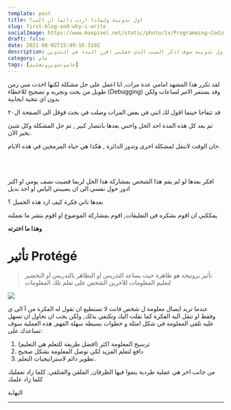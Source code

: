 ```yaml
---
template: post
title: اول تدوينة ولماذا اردت دائما ان اكتب؟
slug: first-blog-and-why-i-write
socialImage: https://www.maxpixel.net/static/photo/1x/Programming-Coding-Photoshop-Web-Php-Symbol-Code-3647303.jpg
draft: false
date: 2021-08-02T15:49:16.519Z
description: في اول تدوينة سوف اذكر السبب الذي جعلني اقرر البدء في التدوين.
category: عام
tags: [عام,تدوين,تعليم]
---
```


لقد تكرر هذا المشهد امامي عدة مرات, انا اعمل على حل مشكلة لكنها اخذت مني زمن طويل من بحث وتجربه و تصحيح للاخطاء (Debugging) وقد يستمر الامر لساعات ولكن بدون اي نتجية ايجابية

قد تتفاجا حينما اقول لك انني في بعض المرات وصلت في بحث قوقل الى الصفحة ال٢٠

 ثم بعد كل هذه المدة اجد الحل واحس بعدها بانتصار كبير , تم حل المشكلة وكل شيئ بخير الان.

حان الوقت لانتقل لمشكلة اخرى وتدور الدائرة , هكذا هي حياة المرمجين في هذه الايام.

\
\
\
 افكر بعدها لو لم يقم هذا الشخص بمشاركة هذا الحل لربما قضيت نصف يومي او اكتر ادور حول نفسي الى ان يصيبني الياس او اجد بديل

بعدها تاتي فكرة كيف ارد هذه الجميل ؟

يمككني ان اقوم بشكره في التعليقات, اقوم بمشاركة الموضوع او اقوم بنشر ما تعملته

**وهذا ما اخترته**

# تأثير Protégé
> تأثير بروتيجه هو ظاهرة حيث يساعد التدريس أو التظاهر بالتدريس أو التحضير لتعليم المعلومات للآخرين الشخص على تعلم تلك المعلومات

![](https://upload.wikimedia.org/wikipedia/commons/d/d5/Rubber_duck_assisting_with_debugging.jpg) 


عندما تريد ايصال معلومة ل شخص فانت لا تستطيع ان تقول له الفكرة من أ الى ي وفقط او تنقل اليه الفكرة كما نقلت اليك وتكتفي بذلك,
ولكن يجب ان تحاول ان تسهل عليه تلقي المعلومة في شكل امثلة و خطوات بسيطة سهلة الفهم, هذه العملية سوف تساعدك على:
1. ترسيخ المعلومة اكثر (افضل طريقة للتعلم هي التعليم)
2. دافع لتعلم المزيد لكي توصل المعلومة بشكل صحيح
3. تطوير دائم لاستراتيجيات التعلم.

من جانب اخر هي عملية طردية ينموا فيها الطرفان, الملقن والمتلقي. كلما زاد تعمليك كلما زاد علمك 

النهاية

<hr>
